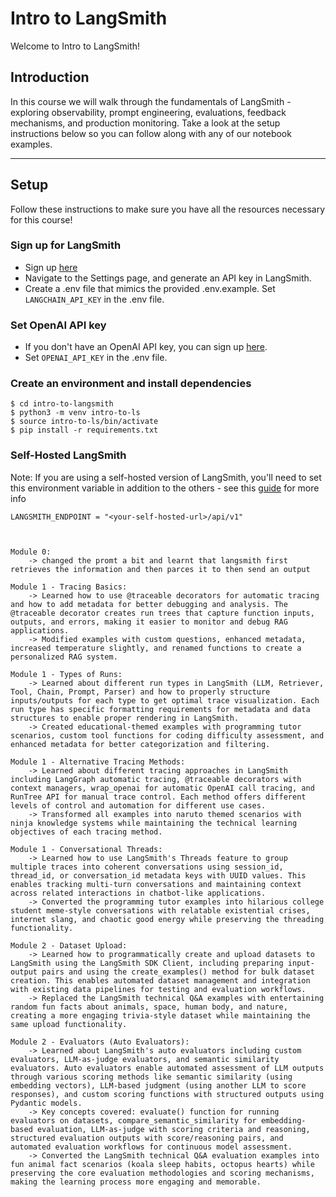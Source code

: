 # Intro to LangSmith

Welcome to Intro to LangSmith!

## Introduction
In this course we will walk through the fundamentals of LangSmith - exploring observability, prompt engineering, evaluations, feedback mechanisms, and production monitoring. Take a look at the setup instructions below so you can follow along with any of our notebook examples.

---

## Setup
Follow these instructions to make sure you have all the resources necessary for this course!

### Sign up for LangSmith
* Sign up [here](https://smith.langchain.com/) 
* Navigate to the Settings page, and generate an API key in LangSmith.
* Create a .env file that mimics the provided .env.example. Set `LANGCHAIN_API_KEY` in the .env file.

### Set OpenAI API key
* If you don't have an OpenAI API key, you can sign up [here](https://openai.com/index/openai-api/).
* Set `OPENAI_API_KEY` in the .env file.

### Create an environment and install dependencies
```
$ cd intro-to-langsmith
$ python3 -m venv intro-to-ls
$ source intro-to-ls/bin/activate
$ pip install -r requirements.txt
```

### Self-Hosted LangSmith
Note: If you are using a self-hosted version of LangSmith, you'll need to set this environment variable in addition to the others - see this [guide](https://docs.smith.langchain.com/self_hosting/usage) for more info
```
LANGSMITH_ENDPOINT = "<your-self-hosted-url>/api/v1"



Module 0:
    -> changed the promt a bit and learnt that langsmith first retrieves the information and then parces it to then send an output

Module 1 - Tracing Basics:
    -> Learned how to use @traceable decorators for automatic tracing and how to add metadata for better debugging and analysis. The @traceable decorator creates run trees that capture function inputs, outputs, and errors, making it easier to monitor and debug RAG applications.
    -> Modified examples with custom questions, enhanced metadata, increased temperature slightly, and renamed functions to create a personalized RAG system.

Module 1 - Types of Runs:
    -> Learned about different run types in LangSmith (LLM, Retriever, Tool, Chain, Prompt, Parser) and how to properly structure inputs/outputs for each type to get optimal trace visualization. Each run type has specific formatting requirements for metadata and data structures to enable proper rendering in LangSmith.
    -> Created educational-themed examples with programming tutor scenarios, custom tool functions for coding difficulty assessment, and enhanced metadata for better categorization and filtering.

Module 1 - Alternative Tracing Methods:
    -> Learned about different tracing approaches in LangSmith including LangGraph automatic tracing, @traceable decorators with context managers, wrap_openai for automatic OpenAI call tracing, and RunTree API for manual trace control. Each method offers different levels of control and automation for different use cases.
    -> Transformed all examples into naruto themed scenarios with ninja knowledge systems while maintaining the technical learning objectives of each tracing method.

Module 1 - Conversational Threads:
    -> Learned how to use LangSmith's Threads feature to group multiple traces into coherent conversations using session_id, thread_id, or conversation_id metadata keys with UUID values. This enables tracking multi-turn conversations and maintaining context across related interactions in chatbot-like applications.
    -> Converted the programming tutor examples into hilarious college student meme-style conversations with relatable existential crises, internet slang, and chaotic good energy while preserving the threading functionality.

Module 2 - Dataset Upload:
    -> Learned how to programmatically create and upload datasets to LangSmith using the LangSmith SDK Client, including preparing input-output pairs and using the create_examples() method for bulk dataset creation. This enables automated dataset management and integration with existing data pipelines for testing and evaluation workflows.
    -> Replaced the LangSmith technical Q&A examples with entertaining random fun facts about animals, space, human body, and nature, creating a more engaging trivia-style dataset while maintaining the same upload functionality.

Module 2 - Evaluators (Auto Evaluators):
    -> Learned about LangSmith's auto evaluators including custom evaluators, LLM-as-judge evaluators, and semantic similarity evaluators. Auto evaluators enable automated assessment of LLM outputs through various scoring methods like semantic similarity (using embedding vectors), LLM-based judgment (using another LLM to score responses), and custom scoring functions with structured outputs using Pydantic models.
    -> Key concepts covered: evaluate() function for running evaluators on datasets, compare_semantic_similarity for embedding-based evaluation, LLM-as-judge with scoring criteria and reasoning, structured evaluation outputs with score/reasoning pairs, and automated evaluation workflows for continuous model assessment.
    -> Converted the LangSmith technical Q&A evaluation examples into fun animal fact scenarios (koala sleep habits, octopus hearts) while preserving the core evaluation methodologies and scoring mechanisms, making the learning process more engaging and memorable.
```
